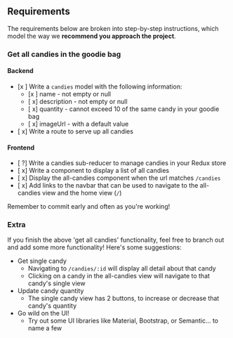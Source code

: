 ## Requirements

The requirements below are broken into step-by-step instructions, which model the way we **recommend you approach the project**.

### Get all candies in the goodie bag

#### Backend

- [x ] Write a `candies` model with the following information:
  - [x ] name - not empty or null
  - [ x] description - not empty or null
  - [ x] quantity - cannot exceed 10 of the same candy in your goodie bag
  - [ x] imageUrl - with a default value
- [ x] Write a route to serve up all candies

#### Frontend
- [ ?] Write a candies sub-reducer to manage candies in your Redux store
- [ x] Write a component to display a list of all candies
- [ x] Display the all-candies component when the url matches `/candies`
- [ x] Add links to the navbar that can be used to navigate to the all-candies view and the home view (`/`)

Remember to commit early and often as you're working!

### Extra

If you finish the above 'get all candies' functionality, feel free to branch out and add some more functionality! Here's some suggestions:

- Get single candy
  - Navigating to `/candies/:id` will display all detail about that candy
  - Clicking on a candy in the all-candies view will navigate to that candy's single view
- Update candy quantity
  - The single candy view has 2 buttons, to increase or decrease that candy's quantity
- Go wild on the UI!
  - Try out some UI libraries like Material, Bootstrap, or Semantic... to name a few

